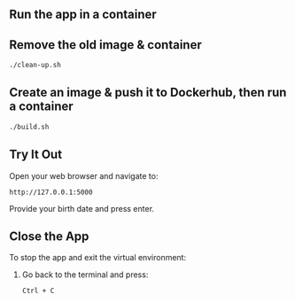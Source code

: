 ## Run the app in a container

## Remove the old image & container

```bash
./clean-up.sh
```

## Create an image & push it to Dockerhub, then run a container

```bash
./build.sh
```

## Try It Out

Open your web browser and navigate to:

```
http://127.0.0.1:5000
```

Provide your birth date and press enter.

## Close the App

To stop the app and exit the virtual environment:

1. Go back to the terminal and press:

   ```
   Ctrl + C
   ```
